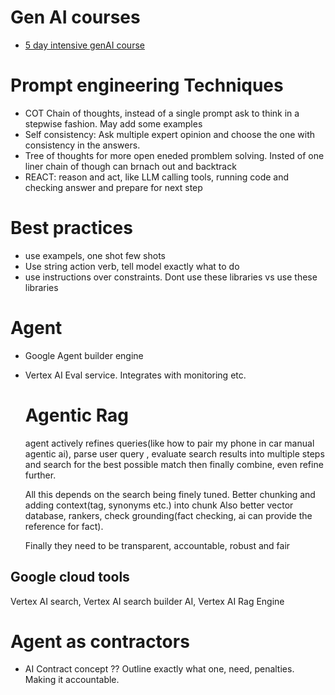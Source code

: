 # Gen AI courses
- [5 day intensive genAI course](https://www.youtube.com/playlist?list=PLqFaTIg4myu-lbBTrUpoQQIzZZxvrOaP5)

# Prompt engineering Techniques
- COT Chain of thoughts, instead of a single prompt ask to think in a stepwise fashion. May add some examples
- Self consistency: Ask multiple expert opinion and choose the one with consistency in the answers.
- Tree of thoughts for more open eneded promblem solving. Insted of one liner chain of though can brnach out and backtrack
- REACT: reason and act, like LLM calling tools, running code and checking answer and prepare for next step
# Best practices
- use exampels, one shot few shots
- Use string action verb, tell model exactly what to do
- use instructions over constraints. Dont use these libraries vs use these libraries
# Agent
- Google Agent builder engine
- Vertex AI Eval service. Integrates with monitoring etc.
  # Agentic Rag
   agent actively refines queries(like how to pair my phone in car manual agentic ai), parse user query 
  , evaluate search results into multiple steps
   and search for the best possible match then finally combine, even refine further.

  All this depends on the search being finely tuned. Better chunking and adding context(tag, synonyms etc.) into chunk
  Also better vector database, rankers, check grounding(fact checking, ai can provide the reference for fact).

  Finally they need to be transparent, accountable, robust and fair
 ## Google cloud tools
  Vertex AI search, Vertex AI search builder AI, Vertex AI Rag Engine
   # Agent as contractors
  - AI Contract concept
  ?? Outline exactly what one, need, penalties. Making it accountable.
